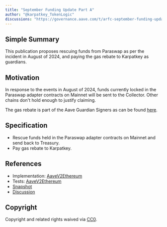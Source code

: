 ```yaml
---
title: "September Funding Update Part A"
author: "@karpatkey_TokenLogic"
discussions: "https://governance.aave.com/t/arfc-september-funding-update/19162"
---
```


## Simple Summary

This publication proposes rescuing funds from Paraswap as per the incident in August of 2024, and paying the gas rebate to Karpatkey as guardians.

## Motivation

In response to the events in August of 2024, funds currently locked in the Paraswap adapter contracts on Mainnet will be sent to the Collector. Other chains don't hold enough to justify claiming.

The gas rebate is part of the Aave Guardian Signers as can be found [here](https://governance.aave.com/t/arfc-renewal-of-aave-guardian-2024/17523/32).

## Specification

- Rescue funds held in the Paraswap adapter contracts on Mainnet and send back to Treasury.
- Pay gas rebate to Karpatkey.

## References

- Implementation: [AaveV2Ethereum](https://github.com/bgd-labs/aave-proposals-v3/blob/main/src/20241020_Multi_SeptemberFundingUpdatePartA/AaveV2Ethereum_SeptemberFundingUpdatePartA_20241020.sol)
- Tests: [AaveV2Ethereum](https://github.com/bgd-labs/aave-proposals-v3/blob/main/src/20241020_Multi_SeptemberFundingUpdatePartA/AaveV2Ethereum_SeptemberFundingUpdatePartA_20241020.t.sol)
- [Snapshot](Direct-to-AIP)
- [Discussion](https://governance.aave.com/t/arfc-september-funding-update/19162)

## Copyright

Copyright and related rights waived via [CC0](https://creativecommons.org/publicdomain/zero/1.0/).
